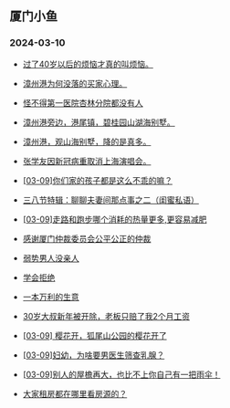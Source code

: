 ## 厦门小鱼 
### 2024-03-10

+ [过了40岁以后的烦恼才真的叫烦恼。](http://bbs.xmfish.com/read-htm-tid-18157932.html)

+ [漳州港为何没落的买家心理。](http://bbs.xmfish.com/read-htm-tid-18157927.html)

+ [怪不得第一医院杏林分院都没有人](http://bbs.xmfish.com/read-htm-tid-18157843.html)

+ [漳州港旁边，港尾镇，碧桂园山湖海别墅。](http://bbs.xmfish.com/read-htm-tid-18157921.html)

+ [漳州港，观山海别墅，降的是真多。](http://bbs.xmfish.com/read-htm-tid-18157850.html)

+ [张学友因新冠病重取消上海演唱会。](http://bbs.xmfish.com/read-htm-tid-18157934.html)

+ [[03-09]你们家的孩子都是这么不乖的嘛？](http://bbs.xmfish.com/read-htm-tid-18158004.html)

+ [三八节特辑：聊聊夫妻间那点事之二（闺蜜私语）](http://bbs.xmfish.com/read-htm-tid-18157964.html)

+ [[03-09]走路和跑步哪个消耗的热量更多,更容易减肥](http://bbs.xmfish.com/read-htm-tid-18157951.html)

+ [感谢厦门仲裁委员会公平公正的仲裁](http://bbs.xmfish.com/read-htm-tid-18157878.html)

+ [弱势男人没亲人](http://bbs.xmfish.com/read-htm-tid-18157999.html)

+ [学会拒绝](http://bbs.xmfish.com/read-htm-tid-18157911.html)

+ [一本万利的生意](http://bbs.xmfish.com/read-htm-tid-18158045.html)

+ [30岁大叔新年被开除，老板只赔了我2个月工资](http://bbs.xmfish.com/read-htm-tid-18158083.html)

+ [[03-09] 樱花开，狐尾山公园的樱花开了](http://bbs.xmfish.com/read-htm-tid-18158106.html)

+ [[03-09]妇幼，为啥要男医生筛查乳腺？](http://bbs.xmfish.com/read-htm-tid-18158093.html)

+ [[03-09]别人的屋檐再大，也比不上你自己有一把雨伞！](http://bbs.xmfish.com/read-htm-tid-18158048.html)

+ [大家租房都在哪里看房源的？](http://bbs.xmfish.com/read-htm-tid-18157960.html)

